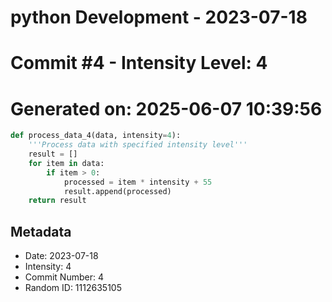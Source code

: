 ﻿# python Development - 2023-07-18
# Commit #4 - Intensity Level: 4
# Generated on: 2025-06-07 10:39:56
```python
def process_data_4(data, intensity=4):
    '''Process data with specified intensity level'''
    result = []
    for item in data:
        if item > 0:
            processed = item * intensity + 55
            result.append(processed)
    return result
```
## Metadata
- Date: 2023-07-18
- Intensity: 4
- Commit Number: 4
- Random ID: 1112635105
